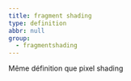 ```yaml
---
title: fragment shading
type: definition
abbr: null
group:
  - fragmentshading
---
```

Même définition que pixel shading
